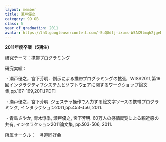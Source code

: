 ```yaml
---
layout: member
title: 瀬戸優之
category: 99_OB
class: 5
year_of_graduation: 2011
avatar: https://lh3.googleusercontent.com/-SuQGdfj-ixqms-W5AX9lmqh2jgeDXHx3lN0D-Ku7dgsk890rAtvTp-KAnqMyc3bIW1Xvp2fLf2Yok-Jpv9D2odY2FlVTD6ILCAXpxbPFEOhor3Aorf7XoxUvCOT6vF7XXlH-Ag2iEEs1qBRqLWRoVbOLBPBF1lqTHE46YDo0IVvgZ2-B6VujXR-pjVUanEWgx2b23ZtnXZUf7mfX3Z0ZYJZjlMmYBgrXv41ZCHaSpIKOcdBCIQ8LBI66-gIdArXCq-dgHCgPhoOAd3Ai-6VdO1NqMUBaAYl8V5_gZjz9Tn36GvL7YaE8FGj4KhNH1jCVVaoX44tw3gZHTsOlScJyKLlbnqFtRW_gR3c90vr-MlKuXjcx3UA3w22uBSJ1CMcWjhX8u0do6YcvReBqE7zB6fjPkxq9HfwI0TEIvrlPBx93KbaSW8vBpY-PVA0Uhv1J5W1kA130vy0TDgPgDw5Jthi9w-tFwIlLDCIfi0sVYZD0Qr-3jHOssJZI8yutTPC6-h6WtHF9lTYs-TizEr78HEUgX30Y5-M15KD-CV1Y5NUnrJWu6cBzQ7CyaxFBWai1IAm6H8uxMZReJRjAx2E0sEJXkjWgUYiBiBbXSvm_7Ba1HASiNG4wHaa1ssSMCBgKGOmaTE2t70xhJ7NwVHrHQt5wxhZcrPsRLea=p-s300
---
```

**2011年度卒業（5期生）**

研究テーマ：携帯プログラミング

研究実績：

・瀬戸優之，宮下芳明．例示による携帯プログラミングの拡張，WISS2011,第19回インタラクティブシステムとソフトウェアに関するワークショップ論文集,pp.167-169,2011.[PDF]

・瀬戸優之，宮下芳明. ジェスチャ操作で入力する絵文字ソースの携帯プログラミング, インタラクション2011,pp.453-456, 2011.

・青島さやか, 青木惇季, 瀬戸優之, 宮下芳明. 60万人の感情閲覧による親近感の共有, インタラクション2011論文集, pp.503-506, 2011.

所属サークル：　弓道同好会
